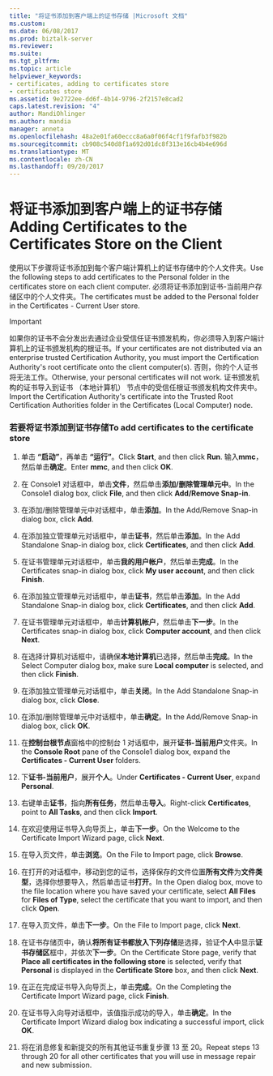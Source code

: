 ```yaml
---
title: "将证书添加到客户端上的证书存储 |Microsoft 文档"
ms.custom: 
ms.date: 06/08/2017
ms.prod: biztalk-server
ms.reviewer: 
ms.suite: 
ms.tgt_pltfrm: 
ms.topic: article
helpviewer_keywords:
- certificates, adding to certificates store
- certificates store
ms.assetid: 9e2722ee-dd6f-4b14-9796-2f2157e8cad2
caps.latest.revision: "4"
author: MandiOhlinger
ms.author: mandia
manager: anneta
ms.openlocfilehash: 48a2e01fa60eccc8a6a0f06f4cf1f9fafb3f982b
ms.sourcegitcommit: cb908c540d8f1a692d01dc8f313e16cb4b4e696d
ms.translationtype: MT
ms.contentlocale: zh-CN
ms.lasthandoff: 09/20/2017
---
```

# <a name="adding-certificates-to-the-certificates-store-on-the-client"></a><span data-ttu-id="f2c7a-102">将证书添加到客户端上的证书存储</span><span class="sxs-lookup"><span data-stu-id="f2c7a-102">Adding Certificates to the Certificates Store on the Client</span></span>
<span data-ttu-id="f2c7a-103">使用以下步骤将证书添加到每个客户端计算机上的证书存储中的个人文件夹。</span><span class="sxs-lookup"><span data-stu-id="f2c7a-103">Use the following steps to add certificates to the Personal folder in the certificates store on each client computer.</span></span> <span data-ttu-id="f2c7a-104">必须将证书添加到证书-当前用户存储区中的个人文件夹。</span><span class="sxs-lookup"><span data-stu-id="f2c7a-104">The certificates must be added to the Personal folder in the Certificates - Current User store.</span></span>  
  
> [!IMPORTANT]
>  <span data-ttu-id="f2c7a-105">如果你的证书不会分发出去通过企业受信任证书颁发机构，你必须导入到客户端计算机上的证书颁发机构的根证书。</span><span class="sxs-lookup"><span data-stu-id="f2c7a-105">If your certificates are not distributed via an enterprise trusted Certification Authority, you must import the Certification Authority's root certificate onto the client computer(s).</span></span> <span data-ttu-id="f2c7a-106">否则，你的个人证书将无法工作。</span><span class="sxs-lookup"><span data-stu-id="f2c7a-106">Otherwise, your personal certificates will not work.</span></span> <span data-ttu-id="f2c7a-107">证书颁发机构的证书导入到证书 （本地计算机） 节点中的受信任根证书颁发机构文件夹中。</span><span class="sxs-lookup"><span data-stu-id="f2c7a-107">Import the Certification Authority's certificate into the Trusted Root Certification Authorities folder in the Certificates (Local Computer) node.</span></span>  
  
### <a name="to-add-certificates-to-the-certificate-store"></a><span data-ttu-id="f2c7a-108">若要将证书添加到证书存储</span><span class="sxs-lookup"><span data-stu-id="f2c7a-108">To add certificates to the certificate store</span></span>  
  
1.  <span data-ttu-id="f2c7a-109">单击 **“启动”**，再单击 **“运行”**。</span><span class="sxs-lookup"><span data-stu-id="f2c7a-109">Click **Start**, and then click **Run**.</span></span> <span data-ttu-id="f2c7a-110">输入**mmc**，然后单击**确定**。</span><span class="sxs-lookup"><span data-stu-id="f2c7a-110">Enter **mmc**, and then click **OK**.</span></span>  
  
2.  <span data-ttu-id="f2c7a-111">在 Console1 对话框中，单击**文件**，然后单击**添加/删除管理单元中**。</span><span class="sxs-lookup"><span data-stu-id="f2c7a-111">In the Console1 dialog box, click **File**, and then click **Add/Remove Snap-in**.</span></span>  
  
3.  <span data-ttu-id="f2c7a-112">在添加/删除管理单元中对话框中，单击**添加**。</span><span class="sxs-lookup"><span data-stu-id="f2c7a-112">In the Add/Remove Snap-in dialog box, click **Add**.</span></span>  
  
4.  <span data-ttu-id="f2c7a-113">在添加独立管理单元对话框中，单击**证书**，然后单击**添加**。</span><span class="sxs-lookup"><span data-stu-id="f2c7a-113">In the Add Standalone Snap-in dialog box, click **Certificates**, and then click **Add**.</span></span>  
  
5.  <span data-ttu-id="f2c7a-114">在证书管理单元对话框中，单击**我的用户帐户**，然后单击**完成**。</span><span class="sxs-lookup"><span data-stu-id="f2c7a-114">In the Certificates snap-in dialog box, click **My user account**, and then click **Finish**.</span></span>  
  
6.  <span data-ttu-id="f2c7a-115">在添加独立管理单元对话框中，单击**证书**，然后单击**添加**。</span><span class="sxs-lookup"><span data-stu-id="f2c7a-115">In the Add Standalone Snap-in dialog box, click **Certificates**, and then click **Add**.</span></span>  
  
7.  <span data-ttu-id="f2c7a-116">在证书管理单元对话框中，单击**计算机帐户**，然后单击**下一步**。</span><span class="sxs-lookup"><span data-stu-id="f2c7a-116">In the Certificates snap-in dialog box, click **Computer account**, and then click **Next**.</span></span>  
  
8.  <span data-ttu-id="f2c7a-117">在选择计算机对话框中，请确保**本地计算机**已选择，然后单击**完成**。</span><span class="sxs-lookup"><span data-stu-id="f2c7a-117">In the Select Computer dialog box, make sure **Local computer** is selected, and then click **Finish**.</span></span>  
  
9. <span data-ttu-id="f2c7a-118">在添加独立管理单元对话框中，单击**关闭**。</span><span class="sxs-lookup"><span data-stu-id="f2c7a-118">In the Add Standalone Snap-in dialog box, click **Close**.</span></span>  
  
10. <span data-ttu-id="f2c7a-119">在添加/删除管理单元中对话框中，单击**确定**。</span><span class="sxs-lookup"><span data-stu-id="f2c7a-119">In the Add/Remove Snap-in dialog box, click **OK**.</span></span>  
  
11. <span data-ttu-id="f2c7a-120">在**控制台根节点**窗格中的控制台 1 对话框中，展开**证书-当前用户**文件夹。</span><span class="sxs-lookup"><span data-stu-id="f2c7a-120">In the **Console Root** pane of the Console1 dialog box, expand the **Certificates - Current User** folders.</span></span>  
  
12. <span data-ttu-id="f2c7a-121">下**证书-当前用户**，展开**个人**。</span><span class="sxs-lookup"><span data-stu-id="f2c7a-121">Under **Certificates - Current User**, expand **Personal**.</span></span>  
  
13. <span data-ttu-id="f2c7a-122">右键单击**证书**，指向**所有任务**，然后单击**导入**。</span><span class="sxs-lookup"><span data-stu-id="f2c7a-122">Right-click **Certificates**, point to **All Tasks**, and then click **Import**.</span></span>  
  
14. <span data-ttu-id="f2c7a-123">在欢迎使用证书导入向导页上，单击**下一步**。</span><span class="sxs-lookup"><span data-stu-id="f2c7a-123">On the Welcome to the Certificate Import Wizard page, click **Next**.</span></span>  
  
15. <span data-ttu-id="f2c7a-124">在导入页文件，单击**浏览**。</span><span class="sxs-lookup"><span data-stu-id="f2c7a-124">On the File to Import page, click **Browse**.</span></span>  
  
16. <span data-ttu-id="f2c7a-125">在打开的对话框中，移动到您的证书，选择保存的文件位置**所有文件**为**文件类型**，选择你想要导入，然后单击证书**打开**。</span><span class="sxs-lookup"><span data-stu-id="f2c7a-125">In the Open dialog box, move to the file location where you have saved your certificate, select **All Files** for **Files of Type**, select the certificate that you want to import, and then click **Open**.</span></span>  
  
17. <span data-ttu-id="f2c7a-126">在导入页文件，单击**下一步**。</span><span class="sxs-lookup"><span data-stu-id="f2c7a-126">On the File to Import page, click **Next**.</span></span>  
  
18. <span data-ttu-id="f2c7a-127">在证书存储页中，确认**将所有证书都放入下列存储**是选择，验证**个人**中显示**证书存储区**框中，并依次**下一步**。</span><span class="sxs-lookup"><span data-stu-id="f2c7a-127">On the Certificate Store page, verify that **Place all certificates in the following store** is selected, verify that **Personal** is displayed in the **Certificate Store** box, and then click **Next**.</span></span>  
  
19. <span data-ttu-id="f2c7a-128">在正在完成证书导入向导页上，单击**完成**。</span><span class="sxs-lookup"><span data-stu-id="f2c7a-128">On the Completing the Certificate Import Wizard page, click **Finish**.</span></span>  
  
20. <span data-ttu-id="f2c7a-129">在证书导入向导对话框中，该值指示成功的导入，单击**确定**。</span><span class="sxs-lookup"><span data-stu-id="f2c7a-129">In the Certificate Import Wizard dialog box indicating a successful import, click **OK**.</span></span>  
  
21. <span data-ttu-id="f2c7a-130">将在消息修复和新提交的所有其他证书重复步骤 13 至 20。</span><span class="sxs-lookup"><span data-stu-id="f2c7a-130">Repeat steps 13 through 20 for all other certificates that you will use in message repair and new submission.</span></span>